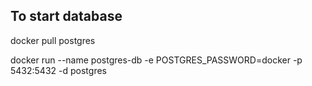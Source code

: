 ## To start database
docker pull postgres

docker run --name postgres-db -e POSTGRES_PASSWORD=docker -p 5432:5432 -d postgres